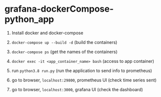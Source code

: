 # grafana-dockerCompose-python_app

1. Install docker and docker-compose

2. `docker-compose up --build -d` (build the containers)

3. `docker-compose ps` (get the names of the containers)

3. `docker exec -it <app_container_name> bash` (access to app container)

4. run `python3.8 run.py` (run the application to send info to prometheus)

5. go to browser, `localhost:29800`, prometheus UI (check time series sent)

6. go to browser, `localhost:3000`, grafana UI (check the dashboard)